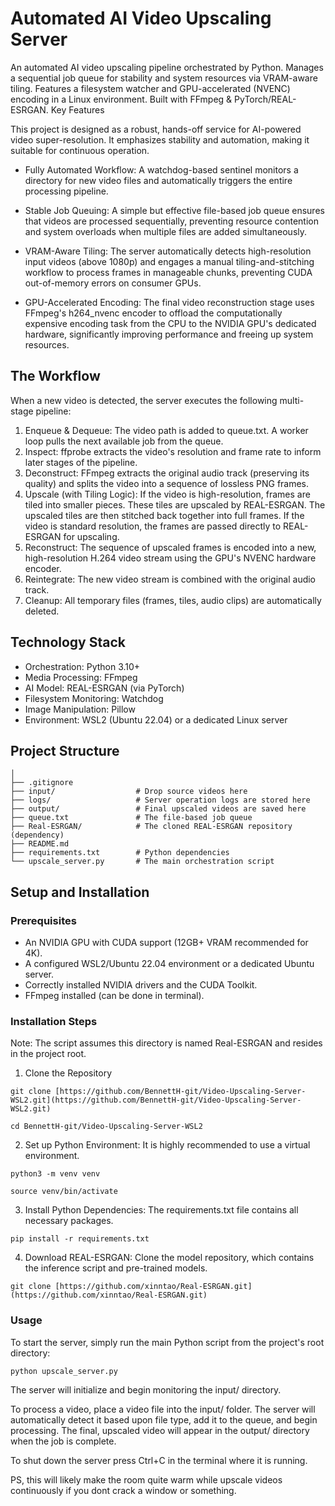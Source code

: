 # Automated AI Video Upscaling Server

An automated AI video upscaling pipeline orchestrated by Python. Manages a sequential job queue for stability and system resources via VRAM-aware tiling. Features a filesystem watcher and GPU-accelerated (NVENC) encoding in a Linux environment. Built with FFmpeg & PyTorch/REAL-ESRGAN.
Key Features

This project is designed as a robust, hands-off service for AI-powered video super-resolution. It emphasizes stability and automation, making it suitable for continuous operation.

  - Fully Automated Workflow: A watchdog-based sentinel monitors a directory for new video files and automatically triggers the entire processing pipeline.

  - Stable Job Queuing: A simple but effective file-based job queue ensures that videos are processed sequentially, preventing resource contention and system overloads when multiple files are added simultaneously.

  - VRAM-Aware Tiling: The server automatically detects high-resolution input videos (above 1080p) and engages a manual tiling-and-stitching workflow to process frames in manageable chunks, preventing CUDA out-of-memory errors on consumer GPUs.

  - GPU-Accelerated Encoding: The final video reconstruction stage uses FFmpeg's h264_nvenc encoder to offload the computationally expensive encoding task from the CPU to the NVIDIA GPU's dedicated hardware, significantly improving performance and freeing up system resources.



## The Workflow

When a new video is detected, the server executes the following multi-stage pipeline:

  1. Enqueue & Dequeue: The video path is added to queue.txt. A worker loop pulls the next available job from the queue.
  2. Inspect: ffprobe extracts the video's resolution and frame rate to inform later stages of the pipeline.
  3. Deconstruct: FFmpeg extracts the original audio track (preserving its quality) and splits the video into a sequence of lossless PNG frames.
  4. Upscale (with Tiling Logic):
        If the video is high-resolution, frames are tiled into smaller pieces. These tiles are upscaled by REAL-ESRGAN. The upscaled tiles are then stitched back together into full frames.
        If the video is standard resolution, the frames are passed directly to REAL-ESRGAN for upscaling.
  5. Reconstruct: The sequence of upscaled frames is encoded into a new, high-resolution H.264 video stream using the GPU's NVENC hardware encoder.
  6. Reintegrate: The new video stream is combined with the original audio track.
  7. Cleanup: All temporary files (frames, tiles, audio clips) are automatically deleted.

## Technology Stack

  - Orchestration: Python 3.10+
  - Media Processing: FFmpeg
  - AI Model: REAL-ESRGAN (via PyTorch)
  - Filesystem Monitoring: Watchdog
  - Image Manipulation: Pillow
  - Environment: WSL2 (Ubuntu 22.04) or a dedicated Linux server

## Project Structure

```video_upscaler/
│
├── .gitignore
├── input/                  # Drop source videos here
├── logs/                   # Server operation logs are stored here
├── output/                 # Final upscaled videos are saved here
├── queue.txt               # The file-based job queue
├── Real-ESRGAN/            # The cloned REAL-ESRGAN repository (dependency)
├── README.md
├── requirements.txt        # Python dependencies
└── upscale_server.py       # The main orchestration script
```

## Setup and Installation
### Prerequisites

  - An NVIDIA GPU with CUDA support (12GB+ VRAM recommended for 4K).
  - A configured WSL2/Ubuntu 22.04 environment or a dedicated Ubuntu server.
  - Correctly installed NVIDIA drivers and the CUDA Toolkit.
  - FFmpeg installed (can be done in terminal).
    
### Installation Steps 
Note: The script assumes this directory is named Real-ESRGAN and resides in the project root.
  1. Clone the Repository
  
    git clone [https://github.com/BennettH-git/Video-Upscaling-Server-WSL2.git](https://github.com/BennettH-git/Video-Upscaling-Server-WSL2.git)
    
    cd BennettH-git/Video-Upscaling-Server-WSL2
    
  2. Set up Python Environment: It is highly recommended to use a virtual environment.
  
    python3 -m venv venv
    
    source venv/bin/activate

  3. Install Python Dependencies: The requirements.txt file contains all necessary packages.
  
    pip install -r requirements.txt

  4. Download REAL-ESRGAN: Clone the model repository, which contains the inference script and pre-trained models.
    
    git clone [https://github.com/xinntao/Real-ESRGAN.git](https://github.com/xinntao/Real-ESRGAN.git)


### Usage

To start the server, simply run the main Python script from the project's root directory:

    python upscale_server.py

The server will initialize and begin monitoring the input/ directory.

To process a video, place a video file into the input/ folder. The server will automatically detect it based upon file type, add it to the queue, and begin processing. The final, upscaled video will appear in the output/ directory when the job is complete.

To shut down the server press Ctrl+C in the terminal where it is running.


PS, this will likely make the room quite warm while upscale videos continuously if you dont crack a window or something.
